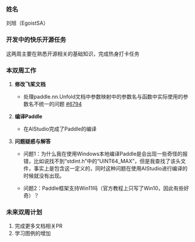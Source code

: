 ### 姓名

刘旭（EgoistSA）

### 开发中的快乐开源任务

这两周主要在熟悉开源相关的基础知识，完成热身打卡任务

### 本双周工作

1. **修改飞桨文档**

   - 处理paddle.nn.Unfold文档中参数映射中的参数名与函数中实际使用的参数名不统一的问题 [#6794](https://github.com/PaddlePaddle/docs/pull/6794)
  

2. **编译Paddle**

   - 在AIStudio完成了Paddle的编译


3. **问题疑惑与解答**

   - 问题1：为什么我在使用Windows本地编译Paddle是会出现一些奇怪的报错，比如说找不到“stdint.h”中的“UINT64_MAX”，但是我查找了该头文件，事实上是包含这一定义的，同时这种问题在使用AIStudio进行编译的时候就没有出现。



   - 问题2：Paddle框架支持Win11吗（官方教程上只写了Win10，因此有些好奇）？


### 未来双周计划

1. 完成更多文档相关PR
2. 学习图例的增加
